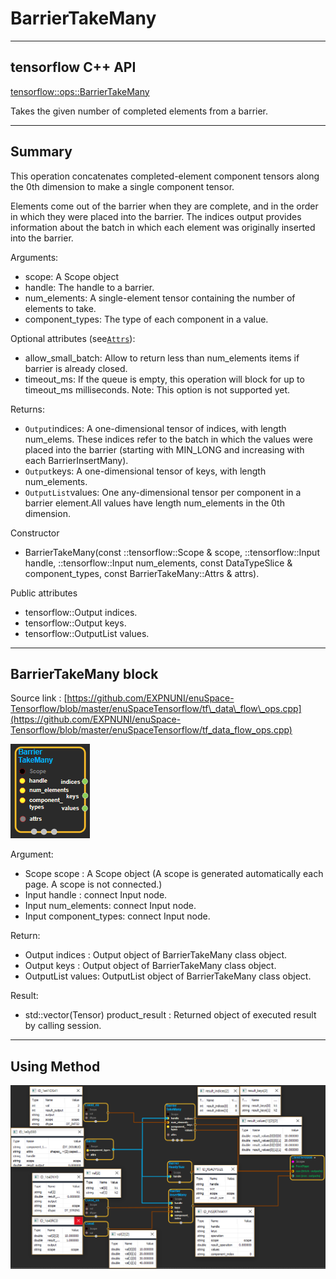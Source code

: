 # BarrierTakeMany

---

## tensorflow C++ API

[tensorflow::ops::BarrierTakeMany](https://www.tensorflow.org/api_docs/cc/class/tensorflow/ops/barrier-take-many)

Takes the given number of completed elements from a barrier.

---

## Summary

This operation concatenates completed-element component tensors along the 0th dimension to make a single component tensor.

Elements come out of the barrier when they are complete, and in the order in which they were placed into the barrier. The indices output provides information about the batch in which each element was originally inserted into the barrier.

Arguments:

* scope: A Scope object
* handle: The handle to a barrier.
* num\_elements: A single-element tensor containing the number of elements to take.
* component\_types: The type of each component in a value.

Optional attributes \(see[`Attrs`](https://www.tensorflow.org/api_docs/cc/struct/tensorflow/ops/barrier-take-many/attrs.html#structtensorflow_1_1ops_1_1_barrier_take_many_1_1_attrs)\):

* allow\_small\_batch: Allow to return less than num\_elements items if barrier is already closed.
* timeout\_ms: If the queue is empty, this operation will block for up to timeout\_ms milliseconds. Note: This option is not supported yet.

Returns:

* `Output`indices: A one-dimensional tensor of indices, with length num\_elems. These indices refer to the batch in which the values were placed into the barrier \(starting with MIN\_LONG and increasing with each BarrierInsertMany\).
* `Output`keys: A one-dimensional tensor of keys, with length num\_elements.
* `OutputList`values: One any-dimensional tensor per component in a barrier element.All values have length num\_elements in the 0th dimension.

Constructor

* BarrierTakeMany\(const ::tensorflow::Scope & scope, ::tensorflow::Input handle, ::tensorflow::Input num\_elements, const DataTypeSlice & component\_types, const BarrierTakeMany::Attrs & attrs\).

Public attributes

* tensorflow::Output indices.
* tensorflow::Output keys.
* tensorflow::OutputList values.

---

## BarrierTakeMany block

Source link : [https://github.com/EXPNUNI/enuSpace-Tensorflow/blob/master/enuSpaceTensorflow/tf\_data\_flow\_ops.cpp](https://github.com/EXPNUNI/enuSpace-Tensorflow/blob/master/enuSpaceTensorflow/tf_data_flow_ops.cpp)

![](/assets/dataflow_BarrierTakeMany_Symbol.png)

Argument:

* Scope scope : A Scope object \(A scope is generated automatically each page. A scope is not connected.\)
* Input handle : connect Input node.
* Input num\_elements: connect Input node.
* Input component\_types: connect Input node.

Return:

* Output  indices : Output object of BarrierTakeMany class object.
* Output  keys : Output object of BarrierTakeMany class object.
* OutputList  values: OutputList object of BarrierTakeMany class object.

Result:

* std::vector\(Tensor\) product\_result : Returned object of executed result by calling session.

---

## Using Method

![](/assets/dataflow_Barrier_Method.png)

